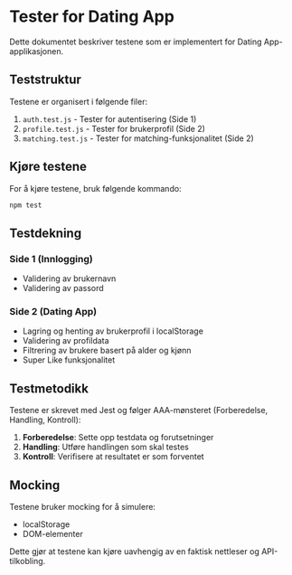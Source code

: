 # Tester for Dating App

Dette dokumentet beskriver testene som er implementert for Dating App-applikasjonen.

## Teststruktur

Testene er organisert i følgende filer:

1. `auth.test.js` - Tester for autentisering (Side 1)
2. `profile.test.js` - Tester for brukerprofil (Side 2)
3. `matching.test.js` - Tester for matching-funksjonalitet (Side 2)

## Kjøre testene

For å kjøre testene, bruk følgende kommando:

```bash
npm test
```

## Testdekning

### Side 1 (Innlogging)
- Validering av brukernavn
- Validering av passord

### Side 2 (Dating App)
- Lagring og henting av brukerprofil i localStorage
- Validering av profildata
- Filtrering av brukere basert på alder og kjønn
- Super Like funksjonalitet

## Testmetodikk

Testene er skrevet med Jest og følger AAA-mønsteret (Forberedelse, Handling, Kontroll):

1. **Forberedelse**: Sette opp testdata og forutsetninger
2. **Handling**: Utføre handlingen som skal testes
3. **Kontroll**: Verifisere at resultatet er som forventet

## Mocking

Testene bruker mocking for å simulere:
- localStorage
- DOM-elementer

Dette gjør at testene kan kjøre uavhengig av en faktisk nettleser og API-tilkobling.
